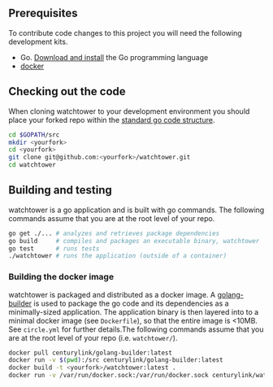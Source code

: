 ## Prerequisites
To contribute code changes to this project you will need the following development kits.
 * Go. [Download and install](https://golang.org/doc/install) the Go programming language
 * [docker](https://docs.docker.com/engine/installation/)

## Checking out the code
When cloning watchtower to your development environment you should place your forked repo within the [standard go code structure](https://golang.org/doc/code.html#Organization).
```bash
cd $GOPATH/src
mkdir <yourfork>
cd <yourfork>
git clone git@github.com:<yourfork>/watchtower.git
cd watchtower
```

## Building and testing
watchtower is a go application and is built with go commands. The following commands assume that you are at the root level of your repo.
```bash
go get ./... # analyzes and retrieves package dependencies
go build     # compiles and packages an executable binary, watchtower
go test      # runs tests
./watchtower # runs the application (outside of a container)
```

### Building the docker image
watchtower is packaged and distributed as a docker image. A [golang-builder](https://github.com/CenturyLinkLabs/golang-builder) is used to package the go code and its
dependencies as a minimally-sized application. The application binary is then layered into to a minimal docker image (see `Dockerfile`), so that the entire image is <10MB.
See `circle.yml` for further details.The following commands assume that you are at the root level of your repo (i.e. `watchtower/`).

```bash
docker pull centurylink/golang-builder:latest									# download the builder
docker run -v $(pwd):/src centurylink/golang-builder:latest						# build the minimal binary
docker build -t <yourfork>/watchtower:latest .									# build the docker image
docker run -v /var/run/docker.sock:/var/run/docker.sock centurylink/watchtower	# run the application (inside of a container)
```

